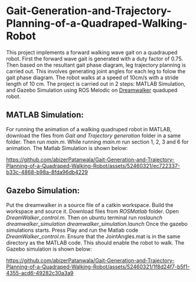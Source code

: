 # Gait-Generation-and-Trajectory-Planning-of-a-Quadraped-Walking-Robot
This project implements a forward walking wave gait on a quadrauped robot. First the forward wave gait is generated with a duty factor of 0.75. Then based on the resultant gait phase diagram, leg trajectory planning is carried out. This involves generating joint angles for each leg to folow the gait phase diagram. The robot walks at a speed of 10cm/s with a stride length of 10 cm. The project is carried out in 2 
steps: MATLAB Simulation, and Gazebo Simulation using ROS Melodic on [Dreamwalker](https://github.com/Daemiac/Dreamwalker) quaduped robot.
## MATLAB Simulation:
For running the animation of a walking quadruped robot in MATLAB, download the files from *Gait and Trajectory generation* folder in a same folder. Then run *main.m*.
While running *main.m* run section 1, 2, 3 and 6 for animation. The Matlab Simulation is shown below:


https://github.com/abizerPatanwala/Gait-Generation-and-Trajectory-Planning-of-a-Quadraped-Walking-Robot/assets/52460321/ec722337-b33c-4868-b98a-8fda96db4229


## Gazebo Simulation:
Put the dreamwalker in a source file of a catkin workspace. Build the workspace and source it. Download files from *ROSMatlab* folder. Open *DreamWalker_control.m*. Then on ubuntu terminal run 
*roslaunch dreamwalker_simulation dreamwalker_simulation.launch*
Once the gazebo simulations starts. Press Play and run the Matlab code *DreamWalker_control.m*. Ensure that the JointAngles.mat is in the same directory as the MATLAB code. This should enable the robot to walk. The Gazebo simulation is shown below:


https://github.com/abizerPatanwala/Gait-Generation-and-Trajectory-Planning-of-a-Quadraped-Walking-Robot/assets/52460321/1f8d24f7-b5f1-4355-acd6-49282c30a3a9

